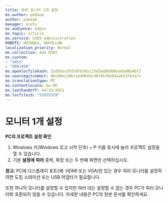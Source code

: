 ```yaml
---
title: 외부 모니터 1개 설정
ms.author: pebaum
author: pebaum
manager: scotv
ms.audience: Admin
ms.topic: article
ms.service: o365-administration
ROBOTS: NOINDEX, NOFOLLOW
localization_priority: Normal
ms.collection: Adm_O365
ms.custom:
- "3453"
- "9001450"
ms.openlocfilehash: 51d95ecdfd78fb501c23a5ad8b906eadad8b4bf2
ms.sourcegitcommit: 8bc60ec34bc1e40685e3976576e04a2623f63a7c
ms.translationtype: MT
ms.contentlocale: ko-KR
ms.lasthandoff: 04/15/2021
ms.locfileid: "51835529"
---
```

# <a name="set-up-one-monitor"></a>모니터 1개 설정

**PC의 프로젝트 설정 확인**

1. Windows 키(Windows 로고 시작 단추) + P 키를 동시에 눌러 프로젝트 설정을 열 수 있습니다.
2. 기본 **설정에** **따라** 중복, 확장 또는 두 번째 화면만 선택하십시오. 

**참고:** PC에 디스플레이 포트(예: HDMI 또는 VGA)만 있는 경우 여러 모니터를 설정하려면 도킹 스테이션 또는 USB 어댑터가 필요합니다.

또한 하나의 모니터를 설정할 수 있지만 여러 대는 설정할 수 없는 경우 PC가 여러 모니터와 호환되지 않을 수 있습니다. 자세한 내용은 PC의 원본 문서를 확인하세요.